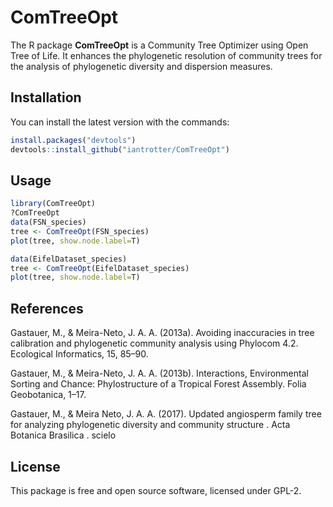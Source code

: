 # ComTreeOpt

The R package **ComTreeOpt** is a Community Tree Optimizer using Open Tree of Life. It enhances the phylogenetic resolution of community trees for the analysis of phylogenetic diversity and dispersion measures.

## Installation
You can install the latest version with the commands:
```r
install.packages("devtools")
devtools::install_github("iantrotter/ComTreeOpt")
```


## Usage

```r
library(ComTreeOpt)
?ComTreeOpt
data(FSN_species)
tree <- ComTreeOpt(FSN_species)
plot(tree, show.node.label=T)

data(EifelDataset_species)
tree <- ComTreeOpt(EifelDataset_species)
plot(tree, show.node.label=T)
```

## References
Gastauer, M., & Meira-Neto, J. A. A. (2013a). Avoiding inaccuracies in tree calibration and phylogenetic community analysis using Phylocom 4.2. Ecological Informatics, 15, 85–90.

Gastauer, M., & Meira-Neto, J. A. A. (2013b). Interactions, Environmental Sorting and Chance: Phylostructure of a Tropical Forest Assembly. Folia Geobotanica, 1–17.

Gastauer, M., & Meira Neto, J. A. A. (2017). Updated angiosperm family tree for analyzing phylogenetic diversity and community structure . Acta Botanica Brasilica . scielo

## License

This package is free and open source software, licensed under GPL-2.

